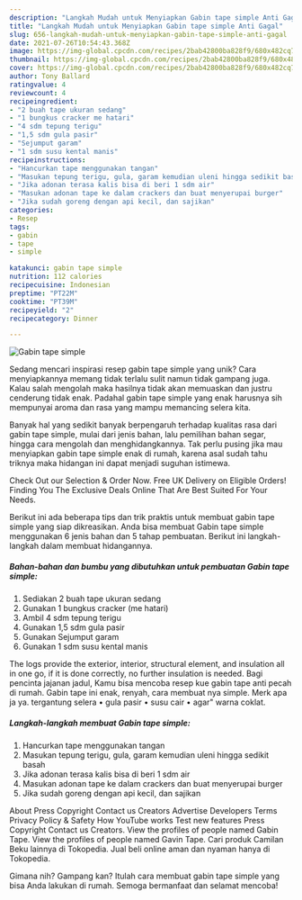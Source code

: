 ```yaml
---
description: "Langkah Mudah untuk Menyiapkan Gabin tape simple Anti Gagal"
title: "Langkah Mudah untuk Menyiapkan Gabin tape simple Anti Gagal"
slug: 656-langkah-mudah-untuk-menyiapkan-gabin-tape-simple-anti-gagal
date: 2021-07-26T10:54:43.368Z
image: https://img-global.cpcdn.com/recipes/2bab42800ba828f9/680x482cq70/gabin-tape-simple-foto-resep-utama.jpg
thumbnail: https://img-global.cpcdn.com/recipes/2bab42800ba828f9/680x482cq70/gabin-tape-simple-foto-resep-utama.jpg
cover: https://img-global.cpcdn.com/recipes/2bab42800ba828f9/680x482cq70/gabin-tape-simple-foto-resep-utama.jpg
author: Tony Ballard
ratingvalue: 4
reviewcount: 4
recipeingredient:
- "2 buah tape ukuran sedang"
- "1 bungkus cracker me hatari"
- "4 sdm tepung terigu"
- "1,5 sdm gula pasir"
- "Sejumput garam"
- "1 sdm susu kental manis"
recipeinstructions:
- "Hancurkan tape menggunakan tangan"
- "Masukan tepung terigu, gula, garam kemudian uleni hingga sedikit basah"
- "Jika adonan terasa kalis bisa di beri 1 sdm air"
- "Masukan adonan tape ke dalam crackers dan buat menyerupai burger"
- "Jika sudah goreng dengan api kecil, dan sajikan"
categories:
- Resep
tags:
- gabin
- tape
- simple

katakunci: gabin tape simple 
nutrition: 112 calories
recipecuisine: Indonesian
preptime: "PT22M"
cooktime: "PT39M"
recipeyield: "2"
recipecategory: Dinner

---
```



![Gabin tape simple](https://img-global.cpcdn.com/recipes/2bab42800ba828f9/680x482cq70/gabin-tape-simple-foto-resep-utama.jpg)

Sedang mencari inspirasi resep gabin tape simple yang unik? Cara menyiapkannya memang tidak terlalu sulit namun tidak gampang juga. Kalau salah mengolah maka hasilnya tidak akan memuaskan dan justru cenderung tidak enak. Padahal gabin tape simple yang enak harusnya sih mempunyai aroma dan rasa yang mampu memancing selera kita.

Banyak hal yang sedikit banyak berpengaruh terhadap kualitas rasa dari gabin tape simple, mulai dari jenis bahan, lalu pemilihan bahan segar, hingga cara mengolah dan menghidangkannya. Tak perlu pusing jika mau menyiapkan gabin tape simple enak di rumah, karena asal sudah tahu triknya maka hidangan ini dapat menjadi suguhan istimewa.

Check Out our Selection &amp; Order Now. Free UK Delivery on Eligible Orders! Finding You The Exclusive Deals Online That Are Best Suited For Your Needs.


Berikut ini ada beberapa tips dan trik praktis untuk membuat gabin tape simple yang siap dikreasikan. Anda bisa membuat Gabin tape simple menggunakan 6 jenis bahan dan 5 tahap pembuatan. Berikut ini langkah-langkah dalam membuat hidangannya.

<!--inarticleads1-->

##### Bahan-bahan dan bumbu yang dibutuhkan untuk pembuatan Gabin tape simple:

1. Sediakan 2 buah tape ukuran sedang
1. Gunakan 1 bungkus cracker (me hatari)
1. Ambil 4 sdm tepung terigu
1. Gunakan 1,5 sdm gula pasir
1. Gunakan Sejumput garam
1. Gunakan 1 sdm susu kental manis


The logs provide the exterior, interior, structural element, and insulation all in one go, if it is done correctly, no further insulation is needed. Bagi pencinta jajanan jadul, Kamu bisa mencoba resep kue gabin tape anti pecah di rumah. Gabin tape ini enak, renyah, cara membuat nya simple. Merk apa ja ya. tergantung selera • gula pasir • susu cair • agar&#34; warna coklat. 

<!--inarticleads2-->

##### Langkah-langkah membuat Gabin tape simple:

1. Hancurkan tape menggunakan tangan
1. Masukan tepung terigu, gula, garam kemudian uleni hingga sedikit basah
1. Jika adonan terasa kalis bisa di beri 1 sdm air
1. Masukan adonan tape ke dalam crackers dan buat menyerupai burger
1. Jika sudah goreng dengan api kecil, dan sajikan


About Press Copyright Contact us Creators Advertise Developers Terms Privacy Policy &amp; Safety How YouTube works Test new features Press Copyright Contact us Creators. View the profiles of people named Gabin Tape. View the profiles of people named Gavin Tape. Cari produk Camilan Beku lainnya di Tokopedia. Jual beli online aman dan nyaman hanya di Tokopedia. 

Gimana nih? Gampang kan? Itulah cara membuat gabin tape simple yang bisa Anda lakukan di rumah. Semoga bermanfaat dan selamat mencoba!
